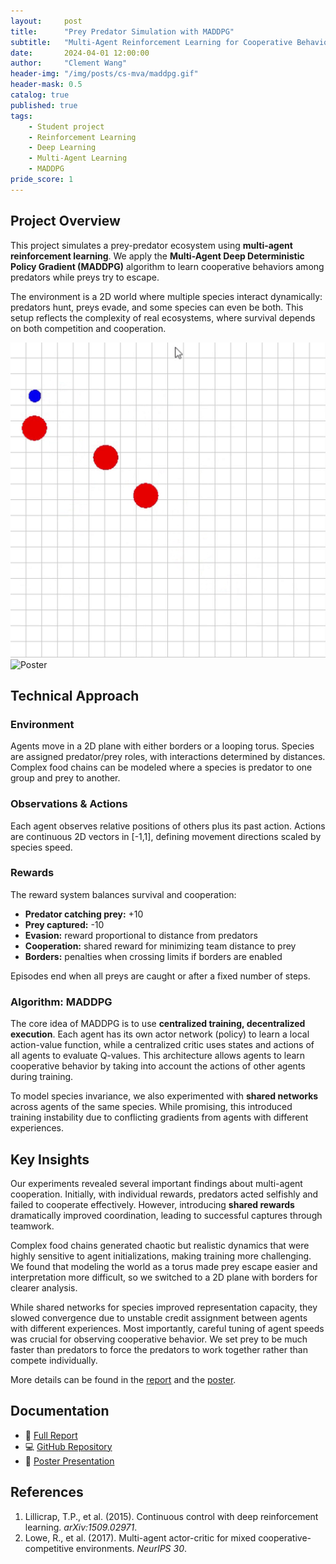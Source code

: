 ```yaml
---
layout:     post
title:      "Prey Predator Simulation with MADDPG"
subtitle:   "Multi-Agent Reinforcement Learning for Cooperative Behavior"
date:       2024-04-01 12:00:00
author:     "Clement Wang"
header-img: "/img/posts/cs-mva/maddpg.gif"
header-mask: 0.5
catalog: true
published: true
tags:
    - Student project
    - Reinforcement Learning
    - Deep Learning
    - Multi-Agent Learning
    - MADDPG
pride_score: 1
---
```


## Project Overview

This project simulates a prey-predator ecosystem using **multi-agent reinforcement learning**. We apply the **Multi-Agent Deep Deterministic Policy Gradient (MADDPG)** algorithm to learn cooperative behaviors among predators while preys try to escape.  

The environment is a 2D world where multiple species interact dynamically: predators hunt, preys evade, and some species can even be both. This setup reflects the complexity of real ecosystems, where survival depends on both competition and cooperation.  

![Demo gif](/img/posts/cs-mva/maddpg.gif)  
![Poster](/img_compressed/posts/cs-mva/maddpg_poster.jpg)  


## Technical Approach

### Environment
Agents move in a 2D plane with either borders or a looping torus. Species are assigned predator/prey roles, with interactions determined by distances. Complex food chains can be modeled where a species is predator to one group and prey to another.

### Observations & Actions
Each agent observes relative positions of others plus its past action. Actions are continuous 2D vectors in \[-1,1\], defining movement directions scaled by species speed.

### Rewards
The reward system balances survival and cooperation:  
- **Predator catching prey:** +10  
- **Prey captured:** -10  
- **Evasion:** reward proportional to distance from predators  
- **Cooperation:** shared reward for minimizing team distance to prey  
- **Borders:** penalties when crossing limits if borders are enabled

Episodes end when all preys are caught or after a fixed number of steps.

### Algorithm: MADDPG
The core idea of MADDPG is to use **centralized training, decentralized execution**. Each agent has its own actor network (policy) to learn a local action-value function, while a centralized critic uses states and actions of all agents to evaluate Q-values. This architecture allows agents to learn cooperative behavior by taking into account the actions of other agents during training.

To model species invariance, we also experimented with **shared networks** across agents of the same species. While promising, this introduced training instability due to conflicting gradients from agents with different experiences.


## Key Insights

Our experiments revealed several important findings about multi-agent cooperation. Initially, with individual rewards, predators acted selfishly and failed to cooperate effectively. However, introducing **shared rewards** dramatically improved coordination, leading to successful captures through teamwork. 

Complex food chains generated chaotic but realistic dynamics that were highly sensitive to agent initializations, making training more challenging. We found that modeling the world as a torus made prey escape easier and interpretation more difficult, so we switched to a 2D plane with borders for clearer analysis.

While shared networks for species improved representation capacity, they slowed convergence due to unstable credit assignment between agents with different experiences. Most importantly, careful tuning of agent speeds was crucial for observing cooperative behavior. We set prey to be much faster than predators to force the predators to work together rather than compete individually.

More details can be found in the [report](https://raw.githubusercontent.com/clementw168/prey-predator-rl/main/report.pdf) and the [poster](https://raw.githubusercontent.com/clementw168/prey-predator-rl/main/assets/poster.pdf).


## Documentation

- 📑 [Full Report](https://raw.githubusercontent.com/clementw168/prey-predator-rl/main/report.pdf)  
- 💻 [GitHub Repository](https://github.com/clementw168/prey-predator-rl)  
- 🎨 [Poster Presentation](https://raw.githubusercontent.com/clementw168/prey-predator-rl/main/assets/poster.pdf)  


## References
1. Lillicrap, T.P., et al. (2015). Continuous control with deep reinforcement learning. *arXiv:1509.02971*.  
2. Lowe, R., et al. (2017). Multi-agent actor-critic for mixed cooperative-competitive environments. *NeurIPS 30*.  
